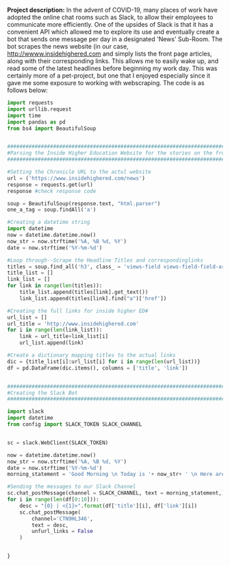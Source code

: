 
**Project description:** In the advent of COVID-19, many places of work have adopted the online chat rooms such as Slack, to allow their employees to communicate more efficiently. One of the upsides of Slack is that it has a convenient API which allowed me to explore its use and eventually create a bot that sends one message per day in a designated 'News' Sub-Room. The bot scrapes the news website (in our case, http://wwww.insidehighered.com and simply lists the front page articles, along with their corresponding links. This allows me to easily wake up, and read some of the latest headlines before beginning my work day. This was certainly more of a pet-project, but one that I enjoyed especially since it gave me some exposure to working with webscraping. The code is as follows below:


```python
import requests
import urllib.request 
import time 
import pandas as pd
from bs4 import BeautifulSoup 


###################################################################################################
#Parsing the Inside Higher Education Website for the stories on the front page
###################################################################################################

#Setting the Chronicle URL to the actul website
url = ('https://www.insidehighered.com/news')
response = requests.get(url)
response #check response code

soup = BeautifulSoup(response.text, "html.parser")
one_a_tag = soup.findAll('a')

#Creating a datetime string
import datetime
now = datetime.datetime.now()
now_str = now.strftime('%A, %B %d, %Y')
date = now.strftime('%Y-%m-%d')

#Loop through--Scrape the Headline Titles and correspondinglinks
titles = soup.find_all('h3', class_ = 'views-field views-field-field-article-smarttitle')
title_list = []
link_list = []
for link in range(len(titles)):
    title_list.append(titles[link].get_text())
    link_list.append(titles[link].find("a")['href'])

#Creating the full links for inside higher ED#
url_list = []
url_title = 'http://www.insidehighered.com'
for i in range(len(link_list)):
    link = url_title+link_list[i]
    url_list.append(link)

#Create a dictionary mapping titles to the actual links
dic = {title_list[i]:url_list[i] for i in range(len(url_list))}
df = pd.DataFrame(dic.items(), columns = ['title', 'link'])


###################################################################################################
#Creating the Slack Bot
###################################################################################################

import slack
import datetime
from config import SLACK_TOKEN SLACK_CHANNEL


sc = slack.WebClient(SLACK_TOKEN)

now = datetime.datetime.now()
now_str = now.strftime('%A, %B %d, %Y')
date = now.strftime('%Y-%m-%d')
morning_statement = 'Good Morning \n Today is '+ now_str+ ' \n Here are todays top articles:'

#Sending the messages to our Slack Channel
sc.chat_postMessage(channel = SLACK_CHANNEL, text = morning_statement,)
for i in range(len(df[0:10])):
    desc = "{0} | <{1}>".format(df['title'][i], df['link'][i])
    sc.chat_postMessage(
        channel='CTN9HL346',
        text = desc,
        unfurl_links = False
    )


}
```

